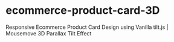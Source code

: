 # ecommerce-product-card-3D
Responsive Ecommerce Product Card Design using Vanilla tilt.js | Mousemove 3D Parallax Tilt Effect
